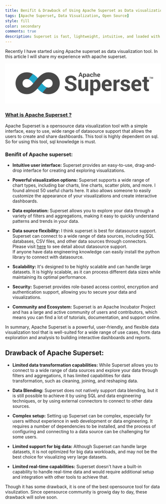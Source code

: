 ```yaml
---
title: Benifit & Drawback of Using Apache Superset as Data visualization tools
tags: [Apache Superset, Data Visualization, Open Source]
style: fill
color: secondary
comments: true
description: Superset is fast, lightweight, intuitive, and loaded with options that make it easy for users of all skill sets to explore and visualize their data, from simple line charts to highly detailed geospatial charts.
---
```



Recently I have started using Apache superset as data visualization tool. In this article I will share my experience with apache superset.  

![image](https://raw.githubusercontent.com/apache/superset/master/superset-frontend/src/assets/branding/superset-logo-horiz-apache.png)

### [What is Apache Superset ? ](https://superset.apache.org/)


Apache Superset is a opensource data visualization tool with a simple interface, easy to use, wide range of datasource support that allows the users to create and share dashboards. This tool is highly dependent on sql. So for using this tool, sql knowledge is must. 

### Benifit of Apache superset: 

- **Intuitive user interface:** Superset provides an easy-to-use, drag-and-drop interface for creating and exploring visualizations. 

- **Powerful visualization options:** Superset supports a wide range of chart types, including bar charts, line charts, scatter plots, and more. I found almost 50 useful charts here.  It also allows someone to easily customize the appearance of your visualizations and create interactive dashboards.

- **Data exploration:** Superset allows you to explore your data through a variety of filters and aggregations, making it easy to quickly understand patterns and trends in your data.

- **Data source flexibility:** I think superset is best for datasource support. Superset can connect to a wide range of data sources, including SQL databases, CSV files, and other data sources through connectors. Please visit [here](https://superset.apache.org/docs/databases/installing-database-drivers/) to see detail about datasource support.<br>
If anyone have data engineering knowledge can easily install the python library to connect with datasource.

- **Scalability:** It's designed to be highly scalable and can handle large datasets. It is highly scalable, as it can process different data sizes while maintaining its optimal performance. 


- **Security:** Superset provides role-based access control, encryption and authentication support, allowing you to secure your data and visualizations.

- **Community and Ecosystem:** Superset is an Apache Incubator Project and has a large and active community of users and contributors, which means you can find a lot of tutorials, documentation, and support online.

In summary, Apache Superset is a powerful, user-friendly, and flexible data visualization tool that is well-suited for a wide range of use cases, from data exploration and analysis to building interactive dashboards and reports.


## Drawback of Apache Superset: 

- **Limited data transformation capabilities:** While Superset allows you to connect to a wide range of data sources and explore your data through filters and aggregations, it has limited capabilities for data transformation, such as cleaning, joining, and reshaping data.

- **Data Blending:** Superset does not natively support data blending, but it is still possible to achieve it by using SQL and data engineering techniques, or by using external connectors to connect to other data sources.

- **Complex setup:** Setting up Superset can be complex, especially for users without experience in web development or data engineering. It requires a number of dependencies to be installed, and the process of configuring and connecting to a data source can be challenging for some users.

- **Limited support for big data:** Although Superset can handle large datasets, it is not optimized for big data workloads, and may not be the best choice for visualizing very large datasets.

- **Limited real-time capabilities:** Superset doesn't have a built-in capability to handle real-time data and would require additional setup and integration with other tools to achieve that.





Though it has some drawback, it is one of the best opensource tool for data visulization. Since opensource community is growig day to day, these drawback will solve soon.  



